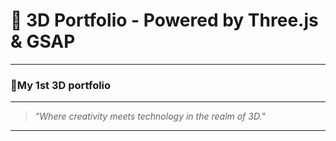 # 🚀 **3D Portfolio - Powered by Three.js & GSAP**  

---

### 🌟My 1st 3D portfolio

---

> *"Where creativity meets technology in the realm of 3D."*

---
